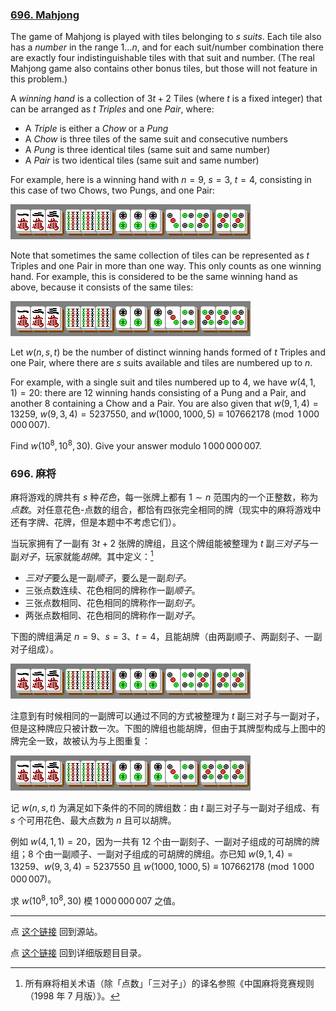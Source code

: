 ### [696. Mahjong](https://projecteuler.net/problem=696)

The game of Mahjong is played with tiles belonging to $s$ *suits*. Each tile also has a *number* in the range $1\ldots n$, and for each suit/number combination there are exactly four indistinguishable tiles with that suit and number. (The real Mahjong game also contains other bonus tiles, but those will not feature in this problem.)

A *winning hand* is a collection of $3t+2$ Tiles (where $t$ is a fixed integer) that can be arranged as $t$ *Triples* and one *Pair*, where:

- A *Triple* is either a *Chow* or a *Pung*
- A *Chow* is three tiles of the same suit and consecutive numbers
- A *Pung* is three identical tiles (same suit and same number)
- A *Pair* is two identical tiles (same suit and same number)

For example, here is a winning hand with $n=9$, $s=3$, $t=4$, consisting in this case of two Chows, two Pungs, and one Pair:

![](images/0696_mahjong_1.png)

Note that sometimes the same collection of tiles can be represented as $t$ Triples and one Pair in more than one way. This only counts as one winning hand. For example, this is considered to be the same winning hand as above, because it consists of the same tiles:

![](images/0696_mahjong_2.png)

Let $w(n, s, t)$ be the number of distinct winning hands formed of $t$ Triples and one Pair, where there are $s$ suits available and tiles are numbered up to $n$.

For example, with a single suit and tiles numbered up to 4, we have $w(4, 1, 1) = 20$: there are 12 winning hands consisting of a Pung and a Pair, and another 8 containing a Chow and a Pair. You are also given that $w(9, 1, 4) = 13259$, $w(9, 3, 4) = 5237550$, and $w(1000, 1000, 5) \equiv 107662178 \pmod{1\,000\,000\,007}$.

Find $w(10^8, 10^8, 30)$. Give your answer modulo $1\,000\,000\,007$.

### 696. 麻将

麻将游戏的牌共有 $s$ 种*花色*，每一张牌上都有 $1 \sim n$ 范围内的一个正整数，称为*点数*。对任意花色-点数的组合，都恰有四张完全相同的牌（现实中的麻将游戏中还有字牌、花牌，但是本题中不考虑它们）。

当玩家拥有了一副有 $3t+2$ 张牌的牌组，且这个牌组能被整理为 $t$ 副*三对子*与一副*对子*，玩家就能*胡牌*。其中定义：[^1]

- *三对子*要么是一副*顺子*，要么是一副*刻子*。
- 三张点数连续、花色相同的牌称作一副*顺子*。
- 三张点数相同、花色相同的牌称作一副*刻子*。
- 两张点数相同、花色相同的牌称作一副*对子*。

下图的牌组满足 $n=9$、$s=3$、$t=4$，且能胡牌（由两副顺子、两副刻子、一副对子组成）。

![](images/0696_mahjong_1.png)

注意到有时候相同的一副牌可以通过不同的方式被整理为 $t$ 副三对子与一副对子，但是这种牌应只被计数一次。下图的牌组也能胡牌，但由于其牌型构成与上图中的牌完全一致，故被认为与上图重复：

![](images/0696_mahjong_2.png)

记 $w(n, s, t)$ 为满足如下条件的不同的牌组数：由 $t$ 副三对子与一副对子组成、有 $s$ 个可用花色、最大点数为 $n$ 且可以胡牌。

例如 $w(4, 1, 1) = 20$，因为一共有 12 个由一副刻子、一副对子组成的可胡牌的牌组；8 个由一副顺子、一副对子组成的可胡牌的牌组。亦已知 $w(9, 1, 4) = 13259$、$w(9, 3, 4) = 5237550$ 且 $w(1000, 1000, 5) \equiv 107662178 \pmod{1\,000\,000\,007}$。

求 $w(10^8, 10^8, 30)$ 模 $1\,000\,000\,007$ 之值。

[^1]: 所有麻将相关术语（除「点数」「三对子」）的译名参照《中国麻将竞赛规则（1998 年 7 月版）》。

---

点 [这个链接](https://fsy-juruo.github.io/pe-chinese-translation/) 回到源站。

点 [这个链接](https://fsy-juruo.github.io/pe-chinese-translation/detailed_content_archives.html) 回到详细版题目目录。